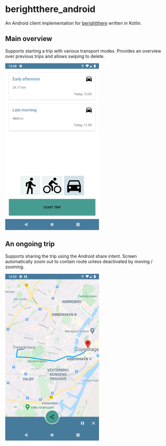 # berightthere_android
An Android client implementation for [berightthere](https://github.com/mwvdev/berightthere) written in Kotlin.

## Main overview
Supports starting a trip with various transport modes. Provides an overview over previous trips and allows swiping to delete.

<img alt="Main overview" src="screenshots/main-overview.png" width="300" />

## An ongoing trip
Supports sharing the trip using the Android share intent. Screen automatically zoom out to contain route unless deactivated by moving / zooming.

<img alt="Trip ongoing" src="screenshots/trip-ongoing.png" width="300" />
